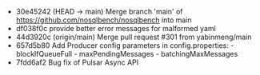 - 30e45242 (HEAD -> main) Merge branch 'main' of https://github.com/nosqlbench/nosqlbench into main
- df038f0c provide better error messages for malformed yaml
- 44d3920c (origin/main) Merge pull request #301 from yabinmeng/main
- 657d5b80 Add Producer config parameters in config.properties: - blockIfQueueFull - maxPendingMessages - batchingMaxMessages
- 7fdd6af2 Bug fix of Pulsar Async API
